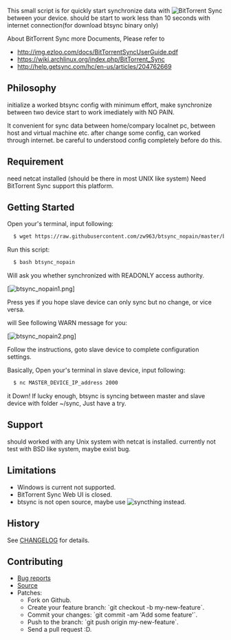 This small script is for quickly start synchronize data with ![BitTorrent Sync](https://getsync.com/) between your device.
should be start to work less than 10 seconds with internet connection(for download btsync binary only)

About BitTorrent Sync more Documents, Please refer to

* http://img.ezloo.com/docs/BitTorrentSyncUserGuide.pdf
* https://wiki.archlinux.org/index.php/BitTorrent_Sync
* http://help.getsync.com/hc/en-us/articles/204762669

## Philosophy
initialize a worked btsync config with minimum effort, make synchronize between two device
start to work imediately with NO PAIN.

It convenient for sync data between home/compary localnet pc, between host and virtual machine etc.
after change some config, can worked through internet. be careful to understood config completely
before do this.

## Requirement
need netcat installed (should be there in most UNIX like system)
Need BitTorrent Sync support this platform.

## Getting Started
Open your's terminal, input following:
```sh
  $ wget https://raw.githubusercontent.com/zw963/btsync_nopain/master/btsync_nopain
```
Run this script:
```sh
  $ bash btsync_nopain
```
Will ask you whether synchronized with READONLY access authority.

[![btsync_nopain1.png](https://zw963.github.io/btsync_nopain1.png)]

Press yes if you hope slave device can only sync but no change, or vice versa.

will See following WARN message for you:

[![btsync_nopain2.png](https://zw963.github.io/btsync_nopain2.png)]

Follow the instructions, goto slave device to complete configuration settings.

Basically, Open your's terminal in slave device, input following:

```sh
  $ nc MASTER_DEVICE_IP_address 2000
```

it Down! If lucky enough, btsync is syncing between master and slave device with folder ~/sync,
Just have a try.

## Support
should worked with any Unix system with netcat is installed.
currently not test with BSD like system, maybe exist bug.

## Limitations
* Windows is current not supported.
* BitTorrent Sync Web UI is closed.
* btsync is not open source, maybe use ![syncthing](https://github.com/syncthing/syncthing) instead.

## History
  See [CHANGELOG](https://github.com/zw963/btsync_nopain/blob/master/CHANGELOG) for details.
  
## Contributing
  * [Bug reports](https://github.com/zw963/btsync_nopain/issues)
  * [Source](https://github.com/zw963/btsync_nopain)
  * Patches:
    * Fork on Github.
    * Create your feature branch: \`git checkout -b my-new-feature\`.
    * Commit your changes: \`git commit -am 'Add some feature'\`.
    * Push to the branch: \`git push origin my-new-feature\`.
    * Send a pull request :D.
